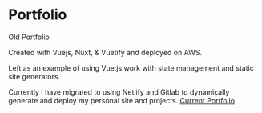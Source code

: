 # Portfolio

Old Portfolio

Created with Vuejs, Nuxt, & Vuetify and deployed on AWS.

Left as an example of using Vue.js work with state management and static site generators.

Currently I have migrated to using Netlify and Gitlab to dynamically generate and deploy my personal site and projects.
[Current Portfolio](http://proberts.us)
